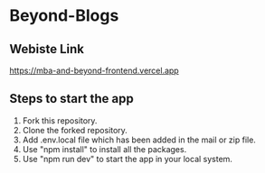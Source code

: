 # Beyond-Blogs

## Webiste Link
   https://mba-and-beyond-frontend.vercel.app
   
## Steps to start the app
   1. Fork this repository.
   2. Clone the forked repository.
   3. Add .env.local file which has been added in the mail or zip file.
   4. Use "npm install" to install all the packages.
   5. Use "npm run dev" to start the app in your local system.
